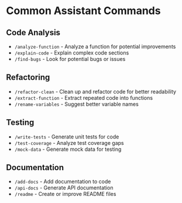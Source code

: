 # Common Assistant Commands

## Code Analysis
- `/analyze-function` - Analyze a function for potential improvements
- `/explain-code` - Explain complex code sections
- `/find-bugs` - Look for potential bugs or issues

## Refactoring  
- `/refactor-clean` - Clean up and refactor code for better readability
- `/extract-function` - Extract repeated code into functions
- `/rename-variables` - Suggest better variable names

## Testing
- `/write-tests` - Generate unit tests for code
- `/test-coverage` - Analyze test coverage gaps
- `/mock-data` - Generate mock data for testing

## Documentation
- `/add-docs` - Add documentation to code
- `/api-docs` - Generate API documentation
- `/readme` - Create or improve README files